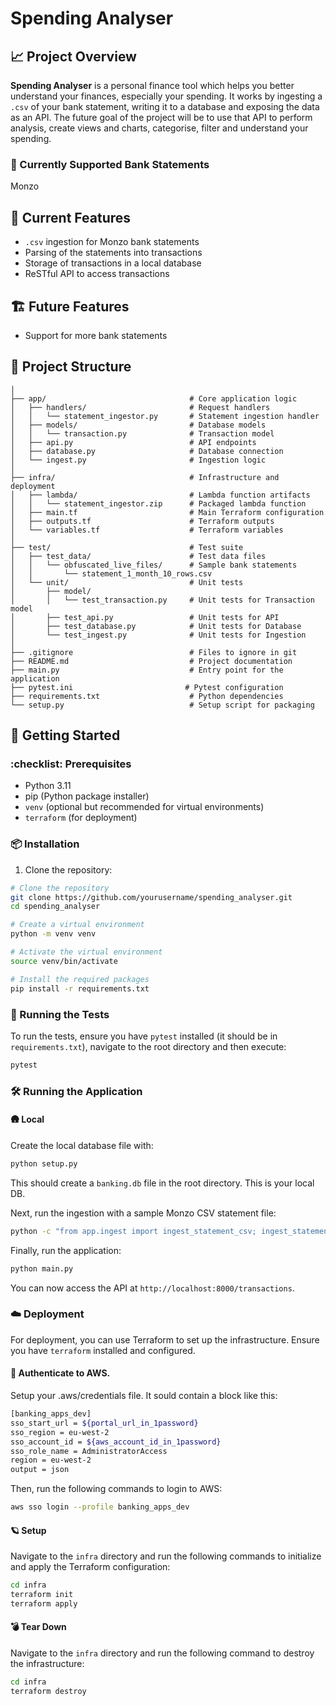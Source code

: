 # Spending Analyser

## :chart_with_upwards_trend: Project Overview
**Spending Analyser** is a personal finance tool which helps you better understand your finances, especially your spending. It works by ingesting a `.csv` of your bank statement, writing it to a database and exposing the data as an API. The future goal of the project will be to use that API to perform analysis, create views and charts, categorise, filter and understand your spending.

### :bank: Currently Supported Bank Statements
Monzo

## :wrench: Current Features
- `.csv` ingestion for Monzo bank statements
- Parsing of the statements into transactions
- Storage of transactions in a local database
- ReSTful API to access transactions

## :building_construction: Future Features
- Support for more bank statements

## :open_file_folder: Project Structure
```plaintext
│
├── app/                                # Core application logic
│   ├── handlers/                       # Request handlers
│   │   └── statement_ingestor.py       # Statement ingestion handler
│   ├── models/                         # Database models
│   │   └── transaction.py              # Transaction model
│   ├── api.py                          # API endpoints
│   ├── database.py                     # Database connection
│   └── ingest.py                       # Ingestion logic
│
├── infra/                              # Infrastructure and deployment
│   ├── lambda/                         # Lambda function artifacts
│   │   └── statement_ingestor.zip      # Packaged lambda function
│   ├── main.tf                         # Main Terraform configuration
│   ├── outputs.tf                      # Terraform outputs
│   └── variables.tf                    # Terraform variables
│
├── test/                               # Test suite
│   ├── test_data/                      # Test data files
│   │   └── obfuscated_live_files/      # Sample bank statements
│   │       └── statement_1_month_10_rows.csv
│   └── unit/                           # Unit tests
│       ├── model/
│       │   └── test_transaction.py     # Unit tests for Transaction model
│       ├── test_api.py                 # Unit tests for API
│       ├── test_database.py            # Unit tests for Database
│       └── test_ingest.py              # Unit tests for Ingestion
│
├── .gitignore                          # Files to ignore in git
├── README.md                           # Project documentation
├── main.py                             # Entry point for the application
├── pytest.ini                         # Pytest configuration
├── requirements.txt                    # Python dependencies
└── setup.py                            # Setup script for packaging

```

## :rocket: Getting Started

### :checklist: Prerequisites

- Python 3.11
- pip (Python package installer)
- `venv` (optional but recommended for virtual environments)
- `terraform` (for deployment)

### :package: Installation

1. Clone the repository:
```bash
# Clone the repository
git clone https://github.com/yourusername/spending_analyser.git
cd spending_analyser

# Create a virtual environment
python -m venv venv

# Activate the virtual environment
source venv/bin/activate

# Install the required packages
pip install -r requirements.txt
```

### :test_tube: Running the Tests

To run the tests, ensure you have `pytest` installed (it should be in `requirements.txt`), navigate to the root directory and then execute:

```bash
pytest
```

### :hammer_and_wrench: Running the Application

#### :hut: Local
Create the local database file with:

```bash
python setup.py
```
This should create a `banking.db` file in the root directory. This is your local DB.

Next, run the ingestion with a sample Monzo CSV statement file:

```bash
python -c "from app.ingest import ingest_statement_csv; ingest_statement_csv('./test/test_data/obfuscated_live_files/statement_1_month_10_rows.csv')"
```

Finally, run the application:

```bash
python main.py
```

You can now access the API at `http://localhost:8000/transactions`.

### :cloud: Deployment

For deployment, you can use Terraform to set up the infrastructure. Ensure you have `terraform` installed and configured.

#### :key: Authenticate to AWS. 

Setup your .aws/credentials file. It sould contain a block like this:

```bash
[banking_apps_dev]
sso_start_url = ${portal_url_in_1password}
sso_region = eu-west-2
sso_account_id = ${aws_account_id_in_1password}
sso_role_name = AdministratorAccess
region = eu-west-2
output = json
```
Then, run the following commands to login to AWS:
```bash
aws sso login --profile banking_apps_dev
```

#### :ringed_planet: Setup
Navigate to the `infra` directory and run the following commands to initialize and apply the Terraform configuration:

```bash
cd infra
terraform init
terraform apply
```

#### :bomb: Tear Down
Navigate to the `infra` directory and run the following command to destroy the infrastructure:

```bash
cd infra
terraform destroy
```
